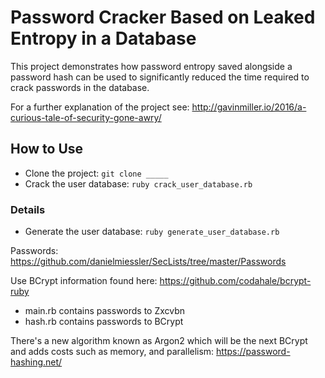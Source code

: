 # Password Cracker Based on Leaked Entropy in a Database

This project demonstrates how password entropy saved alongside a password hash can be used to significantly
reduced the time required to crack passwords in the database.

For a further explanation of the project see: http://gavinmiller.io/2016/a-curious-tale-of-security-gone-awry/

## How to Use

* Clone the project: `git clone _____`
* Crack the user database: `ruby crack_user_database.rb`

### Details


* Generate the user database: `ruby generate_user_database.rb`


Passwords:
https://github.com/danielmiessler/SecLists/tree/master/Passwords

Use BCrypt information found here:
https://github.com/codahale/bcrypt-ruby

* main.rb contains passwords to Zxcvbn
* hash.rb contains passwords to BCrypt

There's a new algorithm known as Argon2 which will be the next BCrypt and adds costs
such as memory, and parallelism: https://password-hashing.net/
